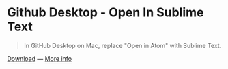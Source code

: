 # Github Desktop - Open In Sublime Text

> In GitHub Desktop on Mac, replace "Open in Atom" with Sublime Text.

[Download](https://github.com/bfred-it/github-desktop-open-in-sublime-text/raw/master/Sublime%20Text%20Atom%20link.zip) — [More info](http://stackoverflow.com/a/36263881/288906)
